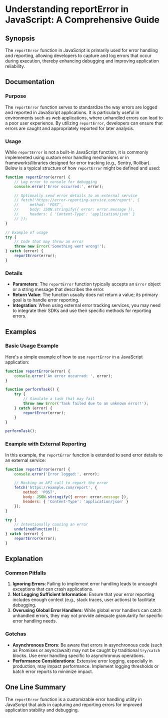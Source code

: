 <!--
Meta Description: # Understanding reportError in JavaScript: A Comprehensive Guide ## Synopsis The `reportError` function in JavaScript is primarily used for error hand...
Meta Keywords: error, reporterror, function, errors, javascript
-->

# Understanding reportError in JavaScript: A Comprehensive Guide

## Synopsis
The `reportError` function in JavaScript is primarily used for error handling and reporting, allowing developers to capture and log errors that occur during execution, thereby enhancing debugging and improving application reliability.

## Documentation

### Purpose
The `reportError` function serves to standardize the way errors are logged and reported in JavaScript applications. It is particularly useful in environments such as web applications, where unhandled errors can lead to a poor user experience. By utilizing `reportError`, developers can ensure that errors are caught and appropriately reported for later analysis.

### Usage
While `reportError` is not a built-in JavaScript function, it is commonly implemented using custom error handling mechanisms or in frameworks/libraries designed for error tracking (e.g., Sentry, Rollbar). Below is a typical structure of how `reportError` might be defined and used:

```javascript
function reportError(error) {
    // Log error to console for debugging
    console.error('Error occurred:', error);

    // Optionally send error details to an external service
    // fetch('https://error-reporting-service.com/report', {
    //     method: 'POST',
    //     body: JSON.stringify({ error: error.message }),
    //     headers: { 'Content-Type': 'application/json' }
    // });
}

// Example of usage
try {
    // Code that may throw an error
    throw new Error('Something went wrong!');
} catch (error) {
    reportError(error);
}
```

### Details
- **Parameters**: The `reportError` function typically accepts an `Error` object or a string message that describes the error.
- **Return Value**: The function usually does not return a value; its primary goal is to handle error reporting.
- **Integration**: When using external error tracking services, you may need to integrate their SDKs and use their specific methods for reporting errors.

## Examples

### Basic Usage Example
Here's a simple example of how to use `reportError` in a JavaScript application:

```javascript
function reportError(error) {
    console.error('An error occurred: ', error);
}

function performTask() {
    try {
        // Simulate a task that may fail
        throw new Error('Task failed due to an unknown error!');
    } catch (error) {
        reportError(error);
    }
}

performTask();
```

### Example with External Reporting
In this example, the `reportError` function is extended to send error details to an external service:

```javascript
function reportError(error) {
    console.error('Error logged:', error);

    // Mocking an API call to report the error
    fetch('https://example.com/report', {
        method: 'POST',
        body: JSON.stringify({ error: error.message }),
        headers: { 'Content-Type': 'application/json' }
    });
}

try {
    // Intentionally causing an error
    undefinedFunction();
} catch (error) {
    reportError(error);
}
```

## Explanation

### Common Pitfalls
1. **Ignoring Errors**: Failing to implement error handling leads to uncaught exceptions that can crash applications.
2. **Not Logging Sufficient Information**: Ensure that your error reporting includes enough context (e.g., stack traces, user actions) to facilitate debugging.
3. **Overusing Global Error Handlers**: While global error handlers can catch unhandled errors, they may not provide adequate granularity for specific error handling needs.

### Gotchas
- **Asynchronous Errors**: Be aware that errors in asynchronous code (such as Promises or async/await) may not be caught by traditional `try/catch` blocks. Use error handling specific to asynchronous operations.
- **Performance Considerations**: Extensive error logging, especially in production, may impact performance. Implement logging thresholds or batch error reports to minimize impact.

## One Line Summary
The `reportError` function is a customizable error handling utility in JavaScript that aids in capturing and reporting errors for improved application stability and debugging.
